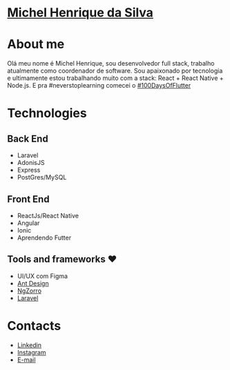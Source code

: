 # [Michel Henrique da Silva](https://www.linkedin.com/in/michelhenriquesilva/)

# About me
Olá meu nome é Michel Henrique, sou desenvolvedor full stack, trabalho atualmente como coordenador de software. Sou apaixonado por tecnologia e ultimamente estou trabalhando muito com a stack: React + React Native + Node.js. E pra #neverstoplearning comecei o [#100DaysOfFlutter](https://github.com/michelhenriquesilva/100-days-of-flutter)

# Technologies
## Back End
- Laravel
- AdonisJS
- Express
- PostGres/MySQL

## Front End
- ReactJs/React Native
- Angular
- Ionic
- Aprendendo Futter

## Tools and frameworks ❤
- UI/UX com Figma
- [Ant Design](https://ant.design/)
- [NgZorro](https://ng.ant.design/docs/introduce/en)
- [Laravel](https://laravel.com)

# Contacts
- [Linkedin](https://linkedin.com/in/michelhenriquesilva)
- [Instagram](https://instagram.com/henrique.michel)
- [E-mail](mailto:michelhenrsilva@gmail.com)
